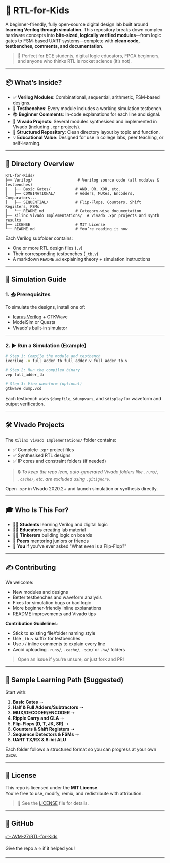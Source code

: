 # 🧠 RTL-for-Kids

A beginner-friendly, fully open-source digital design lab built around **learning Verilog through simulation**. This repository breaks down complex hardware concepts into **bite-sized, logically verified modules**—from logic gates to FSM-based UART systems—complete with **clean code, testbenches, comments, and documentation**.

> 🚀 Perfect for ECE students, digital logic educators, FPGA beginners, and anyone who thinks RTL is rocket science (it’s not).

---

## 📦 What’s Inside?

- ✅ **Verilog Modules**: Combinational, sequential, arithmetic, FSM-based designs.
- 🧪 **Testbenches**: Every module includes a working simulation testbench.
- 📚 **Beginner Comments**: In-code explanations for each line and signal.
- 🧰 **Vivado Projects**: Several modules synthesised and implemented in Vivado (including `.xpr` projects).
- 📁 **Structured Repository**: Clean directory layout by topic and function.
- 💡 **Educational Value**: Designed for use in college labs, peer teaching, or self-learning.

---

## 📂 Directory Overview

```
RTL-for-Kids/
├── Verilog/                    # Verilog source code (all modules & testbenches)
│   ├── Basic Gates/           # AND, OR, XOR, etc.
│   ├── COMBINATIONAL/         # Adders, MUXes, Encoders, Comparators...
│   ├── SEQUENTIAL/            # Flip-Flops, Counters, Shift Registers, FSMs
│   └── README.md              # Category-wise documentation
├── Xilinx Vivado Implementations/  # Vivado .xpr projects and synth results
├── LICENSE                    # MIT License
└── README.md                  # You’re reading it now
```

Each Verilog subfolder contains:
- One or more RTL design files (`.v`)
- Their corresponding testbenches (`_tb.v`)
- A markdown `README.md` explaining theory + simulation instructions

---

## 🔬 Simulation Guide

### 1. 📥 Prerequisites
To simulate the designs, install one of:
- [Icarus Verilog](https://steveicarus.github.io/iverilog/) + GTKWave
- ModelSim or Questa
- Vivado's built-in simulator

---

### 2. ▶️ Run a Simulation (Example)

```bash
# Step 1: Compile the module and testbench
iverilog -o full_adder_tb full_adder.v full_adder_tb.v

# Step 2: Run the compiled binary
vvp full_adder_tb

# Step 3: View waveform (optional)
gtkwave dump.vcd
```

Each testbench uses `$dumpfile`, `$dumpvars`, and `$display` for waveform and output verification.

---

## 🛠️ Vivado Projects

The `Xilinx Vivado Implementations/` folder contains:
- ✅ Complete `.xpr` project files
- ✅ Synthesised RTL designs
- ✅ IP cores and constraint folders (if needed)

> 🔒 *To keep the repo lean, auto-generated Vivado folders like `.runs/`, `.cache/`, etc. are excluded using `.gitignore`.*

Open `.xpr` in Vivado 2020.2+ and launch simulation or synthesis directly.

---

## 🎓 Who Is This For?

- 🧑‍🎓 **Students** learning Verilog and digital logic
- 👩‍🏫 **Educators** creating lab material
- 👨‍🔧 **Tinkerers** building logic on boards
- 🤝 **Peers** mentoring juniors or friends
- 🧠 **You** if you've ever asked "What even is a Flip-Flop?"

---

## ✍️ Contributing

We welcome:
- New modules and designs
- Better testbenches and waveform analysis
- Fixes for simulation bugs or bad logic
- More beginner-friendly inline explanations
- README improvements and Vivado tips

**Contribution Guidelines**:
- Stick to existing file/folder naming style
- Use `_tb.v` suffix for testbenches
- Use `//` inline comments to explain every line
- Avoid uploading `.runs/`, `.cache/`, `.sim/` or `.hw/` folders

> Open an issue if you're unsure, or just fork and PR!

---

## 🧪 Sample Learning Path (Suggested)

Start with:
1. **Basic Gates** ➝
2. **Half & Full Adders/Subtractors** ➝
3. **MUX/DECODER/ENCODER** ➝
4. **Ripple Carry and CLA** ➝
5. **Flip-Flops (D, T, JK, SR)** ➝
6. **Counters & Shift Registers** ➝
7. **Sequence Detectors & FSMs** ➝
8. **UART TX/RX & 8-bit ALU**

Each folder follows a structured format so you can progress at your own pace.

---

## 📜 License

This repo is licensed under the **MIT License**.  
You're free to use, modify, remix, and redistribute with attribution.

> 📄 See the [LICENSE](./LICENSE) file for details.

---

## 🔗 GitHub

[👉 AVM-27/RTL-for-Kids](https://github.com/AVM-27/RTL-for-Kids)

Give the repo a ⭐ if it helped you!

---
